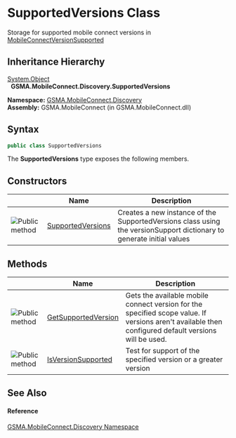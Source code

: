 SupportedVersions Class
=======================
Storage for supported mobile connect versions in [MobileConnectVersionSupported][1]


Inheritance Hierarchy
---------------------
[System.Object][2]  
  **GSMA.MobileConnect.Discovery.SupportedVersions**  

**Namespace:** [GSMA.MobileConnect.Discovery][3]  
**Assembly:** GSMA.MobileConnect (in GSMA.MobileConnect.dll)

Syntax
------

```csharp
public class SupportedVersions
```

The **SupportedVersions** type exposes the following members.


Constructors
------------

                 | Name                   | Description                                                                                                          
---------------- | ---------------------- | -------------------------------------------------------------------------------------------------------------------- 
![Public method] | [SupportedVersions][4] | Creates a new instance of the SupportedVersions class using the versionSupport dictionary to generate initial values 


Methods
-------

                 | Name                     | Description                                                                                                                                          
---------------- | ------------------------ | ---------------------------------------------------------------------------------------------------------------------------------------------------- 
![Public method] | [GetSupportedVersion][5] | Gets the available mobile connect version for the specified scope value. If versions aren't available then configured default versions will be used. 
![Public method] | [IsVersionSupported][6]  | Test for support of the specified version or a greater version                                                                                       


See Also
--------

#### Reference
[GSMA.MobileConnect.Discovery Namespace][3]  

[1]: ../ProviderMetadata/MobileConnectVersionSupported.md
[2]: http://msdn.microsoft.com/en-us/library/e5kfa45b
[3]: ../README.md
[4]: _ctor.md
[5]: GetSupportedVersion.md
[6]: IsVersionSupported.md
[7]: ../../_icons/Help.png
[Public method]: ../../_icons/pubmethod.gif "Public method"